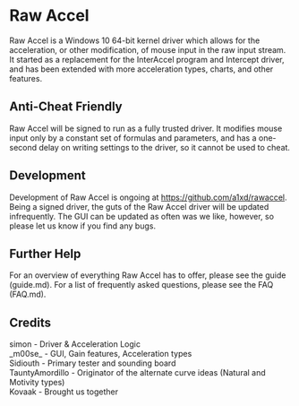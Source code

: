 # Raw Accel

Raw Accel is a Windows 10 64-bit kernel driver which allows for the acceleration, or other modification, of mouse input in the raw input stream. It started as a replacement for the InterAccel program and Intercept driver, and has been extended with more acceleration types, charts, and other features.

## Anti-Cheat Friendly

Raw Accel will be signed to run as a fully trusted driver. It modifies mouse input only by a constant set of formulas and parameters, and has a one-second delay on writing settings to the driver, so it cannot be used to cheat.

## Development

Development of Raw Accel is ongoing at https://github.com/a1xd/rawaccel. Being a signed driver, the guts of the Raw Accel driver will be updated infrequently. The GUI can be updated as often was we like, however, so please let us know if you find any bugs.

## Further Help
For an overview of everything Raw Accel has to offer, please see the guide (guide.md). For a list of frequently asked questions, please see the FAQ (FAQ.md).

## Credits
simon - Driver & Acceleration Logic  
\_m00se\_ - GUI, Gain features, Acceleration types  
Sidiouth  - Primary tester and sounding board  
TauntyAmordillo - Originator of the alternate curve ideas (Natural and Motivity types)  
Kovaak - Brought us together